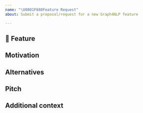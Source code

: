 ```yaml
---
name: "\U0001F680Feature Request"
about: Submit a proposal/request for a new Graph4NLP feature

---
```


## 🚀 Feature
<!-- A brief description of the feature proposal -->

## Motivation

<!-- Please outline the motivation for the proposal. Is your feature request
related to a problem? e.g., I'm always frustrated when [...]. If this is
related to another GitHub issue, please link here too -->

## Alternatives

<!-- A clear and concise description of any alternative solutions or features you've considered, if any. -->

## Pitch

<!-- A clear and concise description of what you want to happen. -->

## Additional context

<!-- Add any other context or screenshots about the feature request here. -->